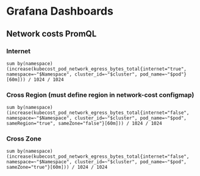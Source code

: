 # Grafana Dashboards

## Network costs PromQL

### Internet
```
sum by(namespace) (increase(kubecost_pod_network_egress_bytes_total{internet="true", namespace=~"$Namespace", cluster_id=~"$cluster", pod_name=~"$pod"}[60m])) / 1024 / 1024
```

### Cross Region (must define region in network-cost configmap)
```
sum by(namespace) (increase(kubecost_pod_network_egress_bytes_total{internet="false", namespace=~"$Namespace", cluster_id=~"$cluster", pod_name=~"$pod", sameRegion="true", sameZone="false"}[60m])) / 1024 / 1024
```

### Cross Zone
```
sum by(namespace) (increase(kubecost_pod_network_egress_bytes_total{internet="false", namespace=~"$Namespace", cluster_id=~"$cluster", pod_name=~"$pod", sameZone="true"}[60m])) / 1024 / 1024
```